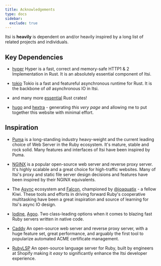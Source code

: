 ```yaml
---
title: Acknowledgements
type: docs
sidebar:
  exclude: true
---
```


Itsi is **heavily** is dependent on and/or heavily inspired by a long list of related projects and individuals.


## Key Dependencies
* [hyper](https://hyper.rs/)
Hyper is a fast, correct and memory-safe HTTP1 & 2 Implementation in Rust.
It is an absolutely essential component of Itsi.

* [tokio](https://tokio.rs/)
Tokio is a fast and featureful asynchronous runtime for Rust.
It is the backbone of *all* asynchronous IO in Itsi.

* and many more [essential](https://github.com/wouterken/itsi/blob/main/crates/itsi_server/Cargo.toml) Rust crates!

* [hugo](https://gohugo.io/) and [hextra](https://imfing.github.io/hextra/) - generating *this very page* and allowing me to put together
this website with minimal effort.


## Inspiration
* [Puma](https://puma.io/) is a long-standing industry heavy-weight and the current leading choice of Web Server in the Ruby ecosystem.
It's mature, stable and rock solid. Many features and interfaces of Itsi have been inspired by Puma.

* [NGINX](https://nginx.org/) is a popular open-source web server and reverse proxy server.
It's highly scalable and a great choice for high-traffic websites.
Many of Itsi's proxy and static file server design decisions and features have been inspired by their NGINX equivalents.

* The [Async](https://github.com/socketry/async) ecosystem and [Falcon](https://github.com/socketry/falcon), championed by [@ioaquatix](https://github.com/ioquatix) - a fellow Kiwi.
These tools and efforts in driving forward Ruby's cooperative multitasking have been a great inspiration and source of learning for Itsi's async IO design.

* [Iodine](https://github.com/boazsegev/iodine), [Agoo](https://github.com/ohler55/agoo). Two class-leading options when it comes to blazing fast Ruby servers written in native code.

* [Caddy](https://caddyserver.com/)
An open-source web server and reverse proxy server, with a huge feature set, great performance, and arguably the first tool to popularize automated ACME certificate management.

* [RubyLSP](https://shopify.github.io/ruby-lsp/)
An open-source language server for Ruby, built by engineers at Shopify making it *easy* to significantly enhance the Itsi developer experience.
